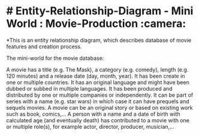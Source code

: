  <h1> # Entity-Relationship-Diagram - Mini World : Movie-Production :camera: </h1>
 
*This is an entity relationship diagram, which describes database of movie features and creation process.


The mini-world for the movie database:

A movie has a title (e.g. The Mask), a category (e.g. comedy), length (e.g. 120 minutes) and a release date (day, month, year). It has been create in one or multiple countries. It has an original language and might have been dubbed or subbed in multiple languages. It has been produced and distributed by one or multiple companies or independently. It can be part of series with a name (e.g. star wars) in which case it can have prequels and sequels movies. A movie can be an original story or based on existing work such as book, comics,...
A person with a name and a date of birth with calculated age (and eventually death) has contributed to a movie with one or multiple role(s), for example actor, director, producer, musician,...

